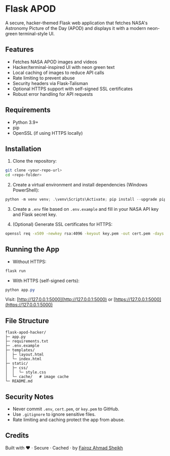 # Flask APOD 

A secure, hacker-themed Flask web application that fetches NASA's Astronomy Picture of the Day (APOD) and displays it with a modern neon-green terminal-style UI.

## Features

* Fetches NASA APOD images and videos
* Hacker/terminal-inspired UI with neon green text
* Local caching of images to reduce API calls
* Rate limiting to prevent abuse
* Security headers via Flask-Talisman
* Optional HTTPS support with self-signed SSL certificates
* Robust error handling for API requests

## Requirements

* Python 3.9+
* pip
* OpenSSL (if using HTTPS locally)

## Installation

1. Clone the repository:

```bash
git clone <your-repo-url>
cd <repo-folder>
```

2. Create a virtual environment and install dependencies (Windows PowerShell):

```powershell
python -m venv venv; .\venv\Scripts\Activate; pip install --upgrade pip; pip install -r requirements.txt
```

3. Create a `.env` file based on `.env.example` and fill in your NASA API key and Flask secret key.

4. (Optional) Generate SSL certificates for HTTPS:

```bash
openssl req -x509 -newkey rsa:4096 -keyout key.pem -out cert.pem -days 365 -nodes
```

## Running the App

* Without HTTPS:

```powershell
flask run
```

* With HTTPS (self-signed certs):

```powershell
python app.py
```

Visit: [http://127.0.0.1:5000](http://127.0.0.1:5000) or [https://127.0.0.1:5000](https://127.0.0.1:5000)

## File Structure

```
flask-apod-hacker/
├─ app.py
├─ requirements.txt
├─ .env.example
├─ templates/
│  ├─ layout.html
│  └─ index.html
├─ static/
│  ├─ css/
│  │  └─ style.css
│  └─ cache/   # image cache
└─ README.md
```

## Security Notes

* Never commit `.env`, `cert.pem`, or `key.pem` to GitHub.
* Use `.gitignore` to ignore sensitive files.
* Rate limiting and caching protect the app from abuse.

## Credits

Built with ❤️ · Secure · Cached · by [Fairoz Ahmad Sheikh](https://github.com/FairozAhmadSheikh)
